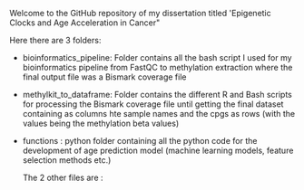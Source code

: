 Welcome to the GitHub repository of my dissertation titled 'Epigenetic Clocks and Age Acceleration in Cancer" 

Here there are 3 folders: 
- bioinformatics_pipeline: Folder contains all the bash script I used for my bioinformatics pipeline from FastQC to methylation extraction where the final output file was a Bismark coverage file
- methylkit_to_dataframe: Folder contains the different R and Bash scripts for processing the Bismark coverage file until getting the final dataset containing as columns hte sample names and the cpgs as rows (with the values being the methylation beta values)
- functions : python folder containing all the python code for the development of age prediction model (machine learning models, feature selection methods etc.)

  The 2 other files are : 
